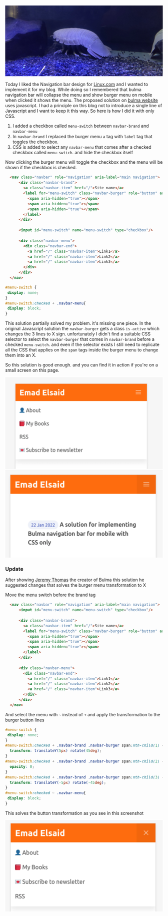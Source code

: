 ![](/public/IMG_20211114_122104.webp)

Today I liked the Navigation bar design for [Linux.com](https://www.linux.com/) and I wanted to implement it for my blog. While doing so I remembered that bulma navigation bar will collapse the menu and show burger menu on mobile when clicked it shows the menu. The proposed solution on [bulma website](https://bulma.io/documentation/components/navbar/) uses javascript. I had a principle on this blog not to introduce a single line of Javascript and I want to keep it this way. So here is how I did it with only CSS.

1. I added a checkbox called `menu-switch` between `navbar-brand` and `navbar-menu`
1. In `navbar-brand` I replaced the burger menu `a` tag with `label` tag that toggles the checkbox.
1. CSS is added to select any `navbar-menu` that comes after a checked checkbox called `menu-swtich`. and hide the checkbox itself

Now clicking the burger menu will toggle the checkbox and the menu will be shown if the checkbox is checked.

```html
  <nav class="navbar" role="navigation" aria-label="main navigation">
      <div class="navbar-brand">
        <a class="navbar-item" href="/">Site name</a>
        <label for="menu-switch" class="navbar-burger" role="button" aria-expanded="false">
          <span aria-hidden="true"></span>
          <span aria-hidden="true"></span>
          <span aria-hidden="true"></span>
        </label>
      </div>

      <input id="menu-switch" name="menu-switch" type="checkbox"/>

      <div class="navbar-menu">
        <div class="navbar-end">
          <a href="/" class="navbar-item">Link1</a>
          <a href="/" class="navbar-item">Link2</a>
          <a href="/" class="navbar-item">Link3</a>
        </div>
      </div>
  </nav>
```

```css
#menu-switch {
 display: none;
}
#menu-switch:checked + .navbar-menu{
 display: block;
}
```

This solution partially solved my problem. it's missing one piece. In the original Javascript solution the `navbar-burger` gets a class `is-active` which changes the 3 lines to X sign. unfortunately I didn't find a suitable CSS selector to select the `navbar-burger` that comes in `navbar-brand` before a checked `menu-switch`. and even if the selector exists I still need to replicate all the CSS that applies on the `span` tags inside the burger menu to change them into an X.

So this solution is good enough. and you can find it in action if you're on a small screen on this page.

![Screenshot-2022-01-22_14-05-24.webp](/images/Screenshot-2022-01-22_14-05-24.webp)
![Screenshot-2022-01-22_14-05-30.webp](/images/Screenshot-2022-01-22_14-05-30.webp)

### Update

After showing [Jeremy Thomas](https://twitter.com/jgthms) the creator of Bulma this solution he suggested changes that solves the burger menu transformation to X

Move the menu switch before the brand tag

```html
  <nav class="navbar" role="navigation" aria-label="main navigation">
      <input id="menu-switch" name="menu-switch" type="checkbox"/>

      <div class="navbar-brand">
        <a class="navbar-item" href="/">Site name</a>
        <label for="menu-switch" class="navbar-burger" role="button" aria-expanded="false">
          <span aria-hidden="true"></span>
          <span aria-hidden="true"></span>
          <span aria-hidden="true"></span>
        </label>
      </div>

      <div class="navbar-menu">
        <div class="navbar-end">
          <a href="/" class="navbar-item">Link1</a>
          <a href="/" class="navbar-item">Link2</a>
          <a href="/" class="navbar-item">Link3</a>
        </div>
      </div>
  </nav>
```

And select the menu with `~` instead of `+` and apply the transformation to the burger button lines

```css
#menu-switch {
 display: none;
}
#menu-switch:checked + .navbar-brand .navbar-burger span:nth-child(1) {
  transform: translateY(5px) rotate(45deg);
}
#menu-switch:checked + .navbar-brand .navbar-burger span:nth-child(2) {
  opacity: 0;
}
#menu-switch:checked + .navbar-brand .navbar-burger span:nth-child(3) {
  transform: translateY(-5px) rotate(-45deg);
}
#menu-switch:checked ~ .navbar-menu{
 display: block;
}
```

This solves the button transformation as you see in this screenshot

![Screenshot-2022-01-25_19-06-23.webp](/images/Screenshot-2022-01-25_19-06-23.webp)
